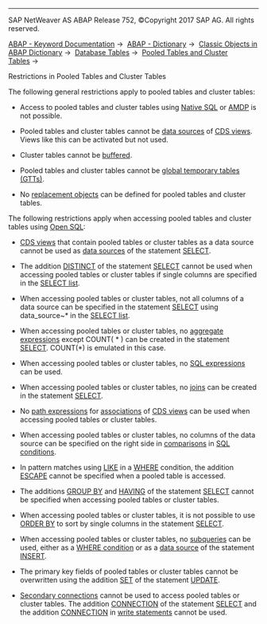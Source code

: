   

* * *

SAP NetWeaver AS ABAP Release 752, ©Copyright 2017 SAP AG. All rights reserved.

[ABAP - Keyword Documentation](https://help.sap.com/doc/abapdocu_752_index_htm/7.52/en-US/abenabap.htm) →  [ABAP - Dictionary](https://help.sap.com/doc/abapdocu_752_index_htm/7.52/en-US/abenabap_dictionary.htm) →  [Classic Objects in ABAP Dictionary](https://help.sap.com/doc/abapdocu_752_index_htm/7.52/en-US/abenddic_classical_objects.htm) →  [Database Tables](https://help.sap.com/doc/abapdocu_752_index_htm/7.52/en-US/abenddic_database_tables.htm) →  [Pooled Tables and Cluster Tables](https://help.sap.com/doc/abapdocu_752_index_htm/7.52/en-US/abenddic_database_tables_poolclu.htm) → 

Restrictions in Pooled Tables and Cluster Tables

The following general restrictions apply to pooled tables and cluster tables:

-   Access to pooled tables and cluster tables using [Native SQL](https://help.sap.com/doc/abapdocu_752_index_htm/7.52/en-US/abennative_sql_glosry.htm "Glossary Entry") or [AMDP](https://help.sap.com/doc/abapdocu_752_index_htm/7.52/en-US/abenamdp_glosry.htm "Glossary Entry") is not possible.

-   Pooled tables and cluster tables cannot be [data sources](https://help.sap.com/doc/abapdocu_752_index_htm/7.52/en-US/abencds_f1_data_source.htm) of [CDS views](https://help.sap.com/doc/abapdocu_752_index_htm/7.52/en-US/abencds_view_glosry.htm "Glossary Entry"). Views like this can be activated but not used.

-   Cluster tables cannot be [buffered](https://help.sap.com/doc/abapdocu_752_index_htm/7.52/en-US/abensap_puffering.htm).

-   Pooled tables and cluster tables cannot be [global temporary tables (GTTs)](https://help.sap.com/doc/abapdocu_752_index_htm/7.52/en-US/abenddic_database_tables_gtt.htm).

-   No [replacement objects](https://help.sap.com/doc/abapdocu_752_index_htm/7.52/en-US/abenddic_replacement_objects.htm) can be defined for pooled tables and cluster tables.

The following restrictions apply when accessing pooled tables and cluster tables using [Open SQL](https://help.sap.com/doc/abapdocu_752_index_htm/7.52/en-US/abenopen_sql_glosry.htm "Glossary Entry"):

-   [CDS views](https://help.sap.com/doc/abapdocu_752_index_htm/7.52/en-US/abencds_view_glosry.htm "Glossary Entry") that contain pooled tables or cluster tables as a data source cannot be used as [data sources](https://help.sap.com/doc/abapdocu_752_index_htm/7.52/en-US/abapselect_data_source.htm) of the statement [SELECT](https://help.sap.com/doc/abapdocu_752_index_htm/7.52/en-US/abapselect.htm).

-   The addition [DISTINCT](https://help.sap.com/doc/abapdocu_752_index_htm/7.52/en-US/abapselect_clause.htm) of the statement [SELECT](https://help.sap.com/doc/abapdocu_752_index_htm/7.52/en-US/abapselect.htm) cannot be used when accessing pooled tables or cluster tables if single columns are specified in the [SELECT list](https://help.sap.com/doc/abapdocu_752_index_htm/7.52/en-US/abapselect_list.htm).

-   When accessing pooled tables or cluster tables, not all columns of a data source can be specified in the statement [SELECT](https://help.sap.com/doc/abapdocu_752_index_htm/7.52/en-US/abapselect.htm) using data\_source~\* in the [SELECT list](https://help.sap.com/doc/abapdocu_752_index_htm/7.52/en-US/abapselect_list.htm).

-   When accessing pooled tables or cluster tables, no [aggregate expressions](https://help.sap.com/doc/abapdocu_752_index_htm/7.52/en-US/abapselect_aggregate.htm) except COUNT( \* ) can be created in the statement [SELECT](https://help.sap.com/doc/abapdocu_752_index_htm/7.52/en-US/abapselect.htm). COUNT(\*) is emulated in this case.

-   When accessing pooled tables or cluster tables, no [SQL expressions](https://help.sap.com/doc/abapdocu_752_index_htm/7.52/en-US/abapsql_expr.htm) can be used.

-   When accessing pooled tables or cluster tables, no [joins](https://help.sap.com/doc/abapdocu_752_index_htm/7.52/en-US/abapselect_join.htm) can be created in the statement [SELECT](https://help.sap.com/doc/abapdocu_752_index_htm/7.52/en-US/abapselect.htm).

-   No [path expressions](https://help.sap.com/doc/abapdocu_752_index_htm/7.52/en-US/abenopen_sql_path.htm) for [associations](https://help.sap.com/doc/abapdocu_752_index_htm/7.52/en-US/abencds_f1_association.htm) of [CDS views](https://help.sap.com/doc/abapdocu_752_index_htm/7.52/en-US/abencds_view_glosry.htm "Glossary Entry") can be used when accessing pooled tables or cluster tables.

-   When accessing pooled tables or cluster tables, no columns of the data source can be specified on the right side in [comparisons](https://help.sap.com/doc/abapdocu_752_index_htm/7.52/en-US/abenwhere_logexp_compare.htm) in [SQL conditions](https://help.sap.com/doc/abapdocu_752_index_htm/7.52/en-US/abenwhere_logexp.htm).

-   In pattern matches using [LIKE](https://help.sap.com/doc/abapdocu_752_index_htm/7.52/en-US/abenwhere_logexp_like.htm) in a [WHERE](https://help.sap.com/doc/abapdocu_752_index_htm/7.52/en-US/abapwhere.htm) condition, the addition [ESCAPE](https://help.sap.com/doc/abapdocu_752_index_htm/7.52/en-US/abenwhere_logexp_like.htm) cannot be specified when a pooled table is accessed.

-   The additions [GROUP BY](https://help.sap.com/doc/abapdocu_752_index_htm/7.52/en-US/abapgroupby_clause.htm) and [HAVING](https://help.sap.com/doc/abapdocu_752_index_htm/7.52/en-US/abaphaving_clause.htm) of the statement [SELECT](https://help.sap.com/doc/abapdocu_752_index_htm/7.52/en-US/abapselect.htm) cannot be specified when accessing pooled tables or cluster tables.

-   When accessing pooled tables or cluster tables, it is not possible to use [ORDER BY](https://help.sap.com/doc/abapdocu_752_index_htm/7.52/en-US/abaporderby_clause.htm) to sort by single columns in the statement [SELECT](https://help.sap.com/doc/abapdocu_752_index_htm/7.52/en-US/abapselect.htm).

-   When accessing pooled tables or cluster tables, no [subqueries](https://help.sap.com/doc/abapdocu_752_index_htm/7.52/en-US/abensubquery_glosry.htm "Glossary Entry") can be used, either as a [WHERE condition](https://help.sap.com/doc/abapdocu_752_index_htm/7.52/en-US/abenwhere_logexp_in_subquery.htm) or as a [data source](https://help.sap.com/doc/abapdocu_752_index_htm/7.52/en-US/abapinsert_source.htm) of the statement [INSERT](https://help.sap.com/doc/abapdocu_752_index_htm/7.52/en-US/abapinsert_dbtab.htm).

-   The primary key fields of pooled tables or cluster tables cannot be overwritten using the addition [SET](https://help.sap.com/doc/abapdocu_752_index_htm/7.52/en-US/abapupdate_source.htm) of the statement [UPDATE](https://help.sap.com/doc/abapdocu_752_index_htm/7.52/en-US/abapupdate.htm).

-   [Secondary connections](https://help.sap.com/doc/abapdocu_752_index_htm/7.52/en-US/abensecondary_db_connection_glosry.htm "Glossary Entry") cannot be used to access pooled tables or cluster tables. The addition [CONNECTION](https://help.sap.com/doc/abapdocu_752_index_htm/7.52/en-US/abapselect_additions.htm) of the statement [SELECT](https://help.sap.com/doc/abapdocu_752_index_htm/7.52/en-US/abapselect.htm) and the addition [CONNECTION](https://help.sap.com/doc/abapdocu_752_index_htm/7.52/en-US/abapinsert_update_modify_conn.htm) in [write statements](https://help.sap.com/doc/abapdocu_752_index_htm/7.52/en-US/abenopen_sql_writing.htm) cannot be used.